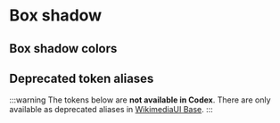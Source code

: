<script setup>
import CdxDocsTokensTable from '../../src/components/tokens/TokensTable.vue';
import tokens from '@wikimedia/codex-design-tokens/theme-wikimedia-ui.json';
import aliases from '@wikimedia/codex-design-tokens/deprecated-aliases-wikimedia-ui-base.json';
</script>

# Box shadow

<cdx-docs-tokens-table
	:tokens="tokens['box-shadow']"
	exclude-tokens="color"
	token-demo="CdxDocsTokenDemo"
	token-category="box-shadow"
	css-property="box-shadow"
/>

## Box shadow colors
<cdx-docs-tokens-table
	:tokens="tokens['box-shadow']['color']"
	token-demo="CdxDocsTokenDemo"
	token-category="box-shadow-color"
	css-property="border-color"
/>

## Deprecated token aliases

:::warning
The tokens below are **not available in Codex**. There are only available as deprecated aliases in
[WikimediaUI Base](https://www.npmjs.com/package/wikimedia-ui-base).
:::

<cdx-docs-tokens-table
	:tokens="aliases['box-shadow']"
	token-demo="CdxDocsTokenDemo"
	token-category="box-shadow"
	css-property="box-shadow"
/>
